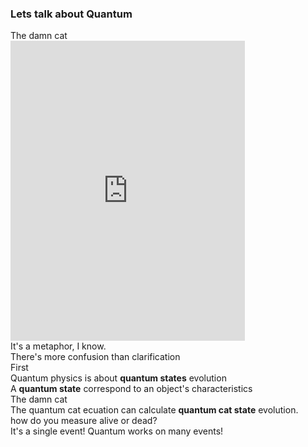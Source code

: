 ### Lets talk about Quantum

<div class="r-stack r-stretch">
    <div data-fragment-index="0" class="fragment card">
        <div class="card-header">
            The damn cat
        </div>
        <div class="card-body">
            <iframe src="https://giphy.com/embed/XbC8Uy0rEhdTtF6lVa" width="375" height="480" style="" frameBorder="0" class="giphy-embed" allowFullScreen></iframe>
        </div>
    </div>
    <div data-fragment-index="1" class="fragment card">
        <div class="card-header">
            It's a metaphor, I know.
        </div>
        <div class="card-body">
            There's more confusion than clarification
        </div>
    </div>
    <div data-fragment-index="2" class="fragment card">
        <div class="card-header">
            First
        </div>
        <div class="card-body">
            Quantum physics is about <strong>quantum states</strong> evolution <br />
            A <strong>quantum state</strong> correspond to an object's characteristics
        </div>
    </div>
    <div data-fragment-index="3" class="fragment card">
        <div class="card-header">
            The damn cat
        </div>
        <div class="card-body">
            The quantum cat ecuation can calculate <strong>quantum cat state</strong> evolution. <br />
            how do you measure alive or dead? <br />
            It's a single event! Quantum works on many events! <br />
        </div>
    </div>
</div>